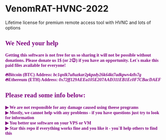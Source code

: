 # VenomRAT-HVNC-2022
Lifetime license for premium remote access tool with HVNC and lots of options

## <span style="color:purple;font-family:cursive">**We Need your help**</span>
<span style="color:purple;font-family:cursive;font-size:">**Getting this software is not free for us so sharing it will not be possible without donations. Please donate us 1$ (or 2😉) if you have an opportunity. Let`s make this paid files available for everyone!**</span>

<span style="color:purple;font-family:cursive;font-size:">**🔥Bitcoin (BTC) Address: *bc1qnlk7u8uzkar2pkpzdy26k64kt7adkpwv4z8s7g***</span>  
<span style="color:purple;font-family:cursive;font-size:">**🔥Ethereum (ETH) Address: *0x72ff129AEEa105E207AAD311EB1Ec0F7CBacDAEF***</span>

## <span style="color:purple;font-family:cursive">**Please read some info below:**</span>
<span style="color:purple;font-family:cursive;font-size:">**▶ We are not responsible for any damage caused using theese programs**</span>  
<span style="color:purple;font-family:cursive;font-size:">**▶ Mostly, we cannot help with any problems - if you have questions just try to look for information**</span>   
<span style="color:purple;font-family:cursive;font-size:">**▶ You better use software on your VPS or VM**</span>  
<span style="color:purple;font-family:cursive;font-size:">**▶ Star this repo if everything works fine and you like it - you`ll help others to find this**</span>  
